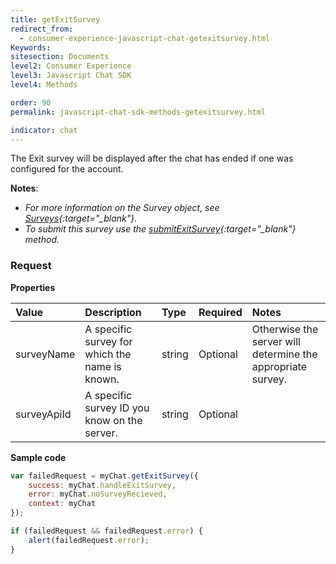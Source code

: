 ```yaml
---
title: getExitSurvey
redirect_from:
  - consumer-experience-javascript-chat-getexitsurvey.html
Keywords:
sitesection: Documents
level2: Consumer Experience
level3: Javascript Chat SDK
level4: Methods

order: 90
permalink: javascript-chat-sdk-methods-getexitsurvey.html

indicator: chat
---
```


The Exit survey will be displayed after the chat has ended if one was configured for the account.

**Notes**:

- *For more information on the Survey object, see [Surveys](consumer-experience-javascript-chat-surveys.html){:target="_blank"}.*
- *To submit this survey use the [submitExitSurvey](consumer-experience-javascript-chat-submitexitsurvey.html){:target="_blank"} method.*

### Request

**Properties**

| Value | Description | Type | Required | Notes |
| :--- | :--- | :--- | :--- | :--- |
| surveyName | A specific survey for which the name is known. | string | Optional | Otherwise the server will determine the appropriate survey. | 
| surveyApiId | A specific survey ID you know on the server. | string | Optional | |

**Sample code**

```javascript
var failedRequest = myChat.getExitSurvey({
    success: myChat.handleExitSurvey,
    error: myChat.noSurveyRecieved,
    context: myChat
});

if (failedRequest && failedRequest.error) {
    alert(failedRequest.error);
}
```                                                                                                                      

